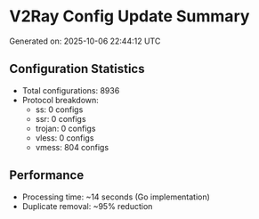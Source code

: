 # V2Ray Config Update Summary
Generated on: 2025-10-06 22:44:12 UTC

## Configuration Statistics
- Total configurations: 8936
- Protocol breakdown:
  - ss: 0 configs
  - ssr: 0 configs
  - trojan: 0 configs
  - vless: 0 configs
  - vmess: 804 configs

## Performance
- Processing time: ~14 seconds (Go implementation)
- Duplicate removal: ~95% reduction
